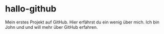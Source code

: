 # hallo-github
Mein erstes Projekt auf GitHub. Hier erfährst du ein wenig über mich.
Ich bin John und und will mehr über GitHub erfahren.
